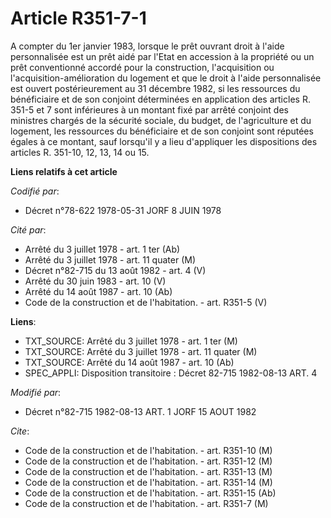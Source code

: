 # Article R351-7-1

A compter du 1er janvier 1983, lorsque le prêt ouvrant droit à l'aide personnalisée est un prêt aidé par l'Etat en accession
à la propriété ou un prêt conventionné accordé pour la construction, l'acquisition ou l'acquisition-amélioration du logement
et que le droit à l'aide personnalisée est ouvert postérieurement au 31 décembre 1982, si les ressources du bénéficiaire et
de son conjoint déterminées en application des articles R. 351-5 et 7 sont inférieures à un montant fixé par arrêté conjoint
des ministres chargés de la sécurité sociale, du budget, de l'agriculture et du logement, les ressources du bénéficiaire et
de son conjoint sont réputées égales à ce montant, sauf lorsqu'il y a lieu d'appliquer les dispositions des articles R.
351-10, 12, 13, 14 ou 15.

**Liens relatifs à cet article**

_Codifié par_:

  - Décret n°78-622 1978-05-31 JORF 8 JUIN 1978

_Cité par_:

  - Arrêté du 3 juillet 1978 - art. 1 ter (Ab)
  - Arrêté du 3 juillet 1978 - art. 11 quater (M)
  - Décret n°82-715 du 13 août 1982 - art. 4 (V)
  - Arrêté du 30 juin 1983 - art. 10 (V)
  - Arrêté du 14 août 1987 - art. 10 (Ab)
  - Code de la construction et de l'habitation. - art. R351-5 (V)

**Liens**:

  - TXT_SOURCE: Arrêté du 3 juillet 1978 - art. 1 ter (M)
  - TXT_SOURCE: Arrêté du 3 juillet 1978 - art. 11 quater (M)
  - TXT_SOURCE: Arrêté du 14 août 1987 - art. 10 (Ab)
  - SPEC_APPLI: Disposition transitoire : Décret 82-715 1982-08-13 ART. 4

_Modifié par_:

  - Décret n°82-715 1982-08-13 ART. 1 JORF 15 AOUT 1982

_Cite_:

  - Code de la construction et de l'habitation. - art. R351-10 (M)
  - Code de la construction et de l'habitation. - art. R351-12 (M)
  - Code de la construction et de l'habitation. - art. R351-13 (M)
  - Code de la construction et de l'habitation. - art. R351-14 (M)
  - Code de la construction et de l'habitation. - art. R351-15 (Ab)
  - Code de la construction et de l'habitation. - art. R351-7 (M)
